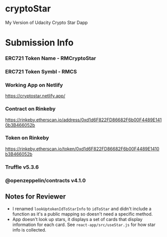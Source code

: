 # cryptoStar
My Version of Udacity Crypto Star Dapp

# Submission Info
### ERC721 Token Name - RMCryptoStar
### ERC721 Token Symbl - RMCS
### Working App on Netlify
https://cryptostar.netlify.app/
### Contract on Rinkeby
https://rinkeby.etherscan.io/address/0xd1d6F822FD86682F6b00F4489E1410b3B466052b
### Token on Rinkeby
https://rinkeby.etherscan.io/token/0xd1d6F822FD86682F6b00F4489E1410b3B466052b
### Truffle v5.3.6
### @openzeppelin/contracts v4.1.0

## Notes for Reviewer
- I renamed `lookUptokenIdToStarInfo` to `idToStar` and didn't include a function as it's a public mapping so doesn't need a specific method.
- App doesn't look up stars, it displays a set of cards that display information for each card. See `react-app/src/useStar.js` for how star info is collected.